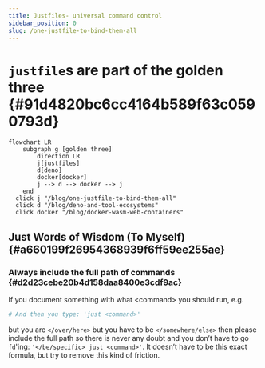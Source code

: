 ```yaml
---
title: Justfiles- universal command control
sidebar_position: 0
slug: /one-justfile-to-bind-them-all
---
```




# `justfile`s are part of the golden three {#91d4820bc6cc4164b589f63c0590793d}


```mermaid
flowchart LR
    subgraph g [golden three]
        direction LR
        j[justfiles]
        d[deno]
        docker[docker]
        j --> d --> docker --> j
    end
  click j "/blog/one-justfile-to-bind-them-all"
  click d "/blog/deno-and-tool-ecosystems"
  click docker "/blog/docker-wasm-web-containers"
```



## Just Words of Wisdom (To Myself) {#a660199f26954368939f6ff59ee255ae}


### Always include the full path of commands {#d2d23cebe20b4d158daa8400e3cdf9ac}


If you document something with what &lt;command&gt; you should run, e.g.


```bash
# And then you type: 'just <command>'
```


but you are `</over/here>` but you have to be `</somewhere/else>` then please include the full path so there is never any doubt and you don’t have to go `fd`'ing: `'</be/specific> just <command>'`. It doesn’t have to be this exact formula, but try to remove this kind of friction.

